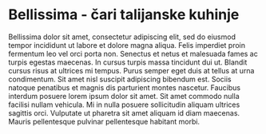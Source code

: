 # Bellissima - čari talijanske kuhinje
Bellissima dolor sit amet, consectetur adipiscing elit, sed do eiusmod tempor incididunt ut labore et dolore magna aliqua. Felis imperdiet proin fermentum leo vel orci porta non. Senectus et netus et malesuada fames ac turpis egestas maecenas. In cursus turpis massa tincidunt dui ut. Blandit cursus risus at ultrices mi tempus. Purus semper eget duis at tellus at urna condimentum. Sit amet nisl suscipit adipiscing bibendum est. Sociis natoque penatibus et magnis dis parturient montes nascetur. Faucibus interdum posuere lorem ipsum dolor sit amet. Sit amet commodo nulla facilisi nullam vehicula. Mi in nulla posuere sollicitudin aliquam ultrices sagittis orci. Vulputate ut pharetra sit amet aliquam id diam maecenas. Mauris pellentesque pulvinar pellentesque habitant morbi.
